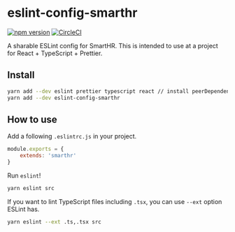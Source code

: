 # eslint-config-smarthr

[![npm version](https://badge.fury.io/js/%40kufu%2Feslint-config-smarthr.svg)](https://badge.fury.io/js/%40kufuf%2Feslint-config-smarthr)
[![CircleCI](https://circleci.com/gh/kufu/eslint-config-smarthr.svg?style=shield)](https://circleci.com/gh/kufu/eslint-config-smarthr)


A sharable ESLint config for SmartHR.
This is intended to use at a project for React + TypeScript + Prettier.

## Install

```sh
yarn add --dev eslint prettier typescript react // install peerDependencies
yarn add --dev eslint-config-smarthr
```

## How to use

Add a following `.eslintrc.js` in your project.

```js
module.exports = {
    extends: 'smarthr'
}
```

Run `eslint`!

```sh
yarn eslint src
```

If you want to lint TypeScript files including `.tsx`, you can use `--ext` option ESLint has.

```sh
yarn eslint --ext .ts,.tsx src
```
